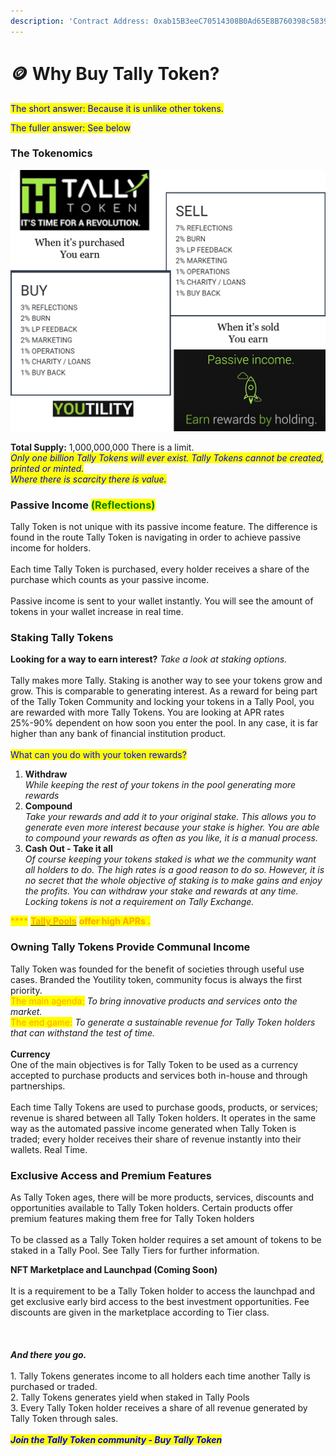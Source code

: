 ```yaml
---
description: 'Contract Address: 0xab15B3eeC70514308B0Ad65E8B760398c5839947'
---
```


# 🪙 Why Buy Tally Token?

<mark style="color:blue;">The short answer:  Because it is unlike other tokens.</mark>

<mark style="color:blue;">The fuller answer:  See below</mark>

### The Tokenomics

![BUY and SELL % can alter slightly to encourage buying pressure.  It will never go beyond 20%](<.gitbook/assets/image (2) (1) (1).png>)

**Total Supply:**  1,000,000,000       There is a limit.\
_<mark style="color:blue;">Only one billion Tally Tokens will ever exist.  Tally Tokens cannot be created, printed or minted.</mark>_\
_<mark style="color:blue;">Where there is scarcity there is value.</mark>_

### Passive Income <mark style="color:green;">(Reflections)</mark>

Tally Token is not unique with its passive income feature.  The difference is found in the route Tally Token is navigating in order to achieve passive income for holders.\
\
Each time Tally Token is purchased, every holder receives a share of the purchase which counts as your passive income.  \
\
Passive income is sent to your wallet instantly.  You will see the amount of tokens in your wallet increase in real time.

### Staking Tally Tokens

**Looking for a way to earn interest?**  _Take a look at staking options._\
\
Tally makes more Tally.  Staking is another way to see your tokens grow and grow.  This is comparable to generating interest.  As a reward for being part of the Tally Token Community and locking your tokens in a Tally Pool, you are rewarded with more Tally Tokens.  You are looking at APR rates 25%-90% dependent on how soon you enter the pool.  In any case, it is far higher than any bank of financial institution product.\
\
<mark style="color:blue;">What can you do with your token rewards?</mark>&#x20;

1. **Withdraw**\
   _While keeping the rest of your tokens in the pool generating more rewards_
2. **Compound**\
   _Take your rewards and add it to your original stake.  This allows you to generate even more interest  because your stake is higher.  You are able to compound your rewards as often as you like, it is a manual process._
3. **Cash Out - Take it all**\
   _Of course keeping your tokens staked is what we the community want all holders to do. The high rates is a good reason to do so.  However, it is no secret that the whole objective of staking is to make gains and enjoy the profits._ _You can withdraw your stake and rewards at any time.  Locking tokens is not a requirement on Tally Exchange._

&#x20;           <mark style="color:orange;">****</mark>            [<mark style="color:orange;">**Tally Pools**</mark>](https://app.tally-ho.org/pools/stake\_tally) <mark style="color:orange;">**offer high APRs .**</mark>

### Owning Tally Tokens Provide Communal Income

Tally Token was founded for the benefit of societies through useful use cases.  Branded the Youtility token, community focus is always the first priority.  \
<mark style="color:orange;">The main agenda:</mark> _To bring innovative products and services onto the market._ \
<mark style="color:orange;">The end game:</mark> _To generate a sustainable revenue for Tally Token holders that can withstand the test of time._  \
\
**Currency**\
One of the main objectives is for Tally Token to be used as a currency accepted to purchase products and services both in-house and through partnerships.\
\
Each time Tally Tokens are used to purchase goods, products, or services; revenue is shared between all Tally Token holders.  It operates in the same way as the automated passive income generated when Tally Token is traded; every holder receives their share of revenue instantly into their wallets.  Real Time.

### Exclusive Access and Premium Features

As Tally Token ages, there will be more products, services, discounts and opportunities available to Tally Token holders.  Certain products offer premium features making them free for Tally Token holders\
\
To be classed as a Tally Token holder requires a set amount of tokens to be staked in a Tally Pool. See Tally Tiers for further information.

**NFT Marketplace and Launchpad (Coming Soon)**\
\
It is a requirement to be a Tally Token holder to access the launchpad and get exclusive early bird access to the best investment opportunities.  Fee discounts are given in the marketplace according to Tier class.\
\
\
\
_**And there you go.**_\
\
1\. Tally Tokens generates income to all holders each time another Tally is purchased or traded.\
2\. Tally Tokens generates yield when staked in Tally Pools\
3\. Every Tally Token holder receives a share of all revenue generated by Tally Token through sales.\
\
_<mark style="color:blue;">**Join the Tally Token community - Buy Tally Token**</mark>_
